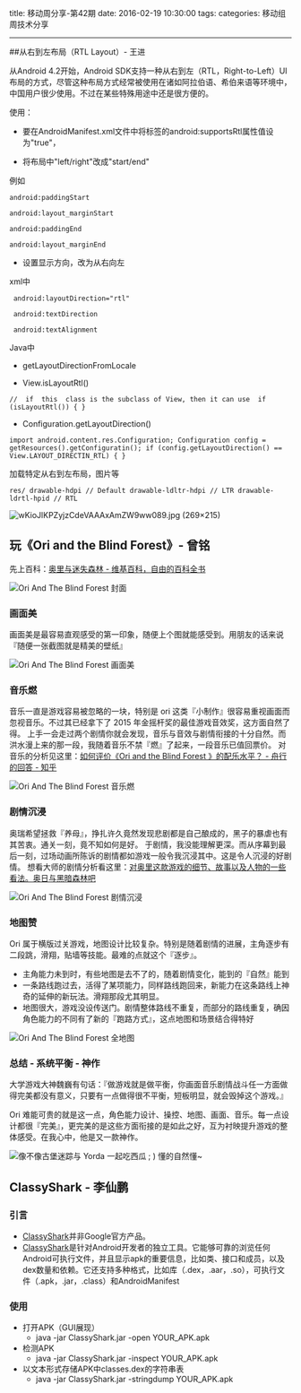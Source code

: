 title: 移动周分享-第42期
date: 2016-02-19  10:30:00
tags:
categories: 移动组周技术分享

---

##从右到左布局（RTL Layout）- 王进

从Android 4.2开始，Android SDK支持一种从右到左（RTL，Right-to-Left）UI布局的方式，尽管这种布局方式经常被使用在诸如阿拉伯语、希伯来语等环境中，中国用户很少使用。不过在某些特殊用途中还是很方便的。

使用：

- 要在AndroidManifest.xml文件中将<application>标签的android:supportsRtl属性值设为"true"，

- 将布局中"left/right"改成"start/end" 

例如

```
android:paddingStart  

android:layout_marginStart  

android:paddingEnd  

android:layout_marginEnd
```

- 设置显示方向，改为从右向左

xml中

```
 android:layoutDirection="rtl"

 android:textDirection

 android:textAlignment

```

Java中

 - getLayoutDirectionFromLocale

 -   View.isLayoutRtl()

 ```
 //  if  this  class is the subclass of View, then it can use  if (isLayoutRtl()) { }
 ```

 -   Configuration.getLayoutDirection()

 ```
 import android.content.res.Configuration; Configuration config = getResources().getConfiguratin(); if (config.getLayoutDirection() == View.LAYOUT_DIRECTIN_RTL) { }
 ```

 加载特定从右到左布局，图片等

  ```
res/ drawable-hdpi // Default drawable-ldltr-hdpi // LTR drawable-ldrtl-hpid // RTL
```

![wKioJlKPZyjzCdeVAAAxAmZW9ww089.jpg (269×215)](http://s1.51cto.com/wyfs01/M02/32/CE/wKioJlKPZyjzCdeVAAAxAmZW9ww089.jpg)

## 玩《Ori and the Blind Forest》- 曾铭
先上百科：[奥里与迷失森林 - 维基百科，自由的百科全书](https://zh.wikipedia.org/wiki/%E5%A5%A7%E9%87%8C%E8%88%87%E8%BF%B7%E5%A4%B1%E6%A3%AE%E6%9E%97)

![Ori And The Blind Forest 封面](http://upload-images.jianshu.io/upload_images/193400-8cc366cac68827a1.jpg?imageMogr2/auto-orient/strip%7CimageView2/2/w/1240)

### 画面美

画面美是最容易直观感受的第一印象，随便上个图就能感受到。用朋友的话来说『随便一张截图就是精美的壁纸』

![Ori And The Blind Forest 画面美](http://upload-images.jianshu.io/upload_images/193400-e39edac8e3bc4f83.jpg?imageMogr2/auto-orient/strip%7CimageView2/2/w/1240)

### 音乐燃

音乐一直是游戏容易被忽略的一块，特别是 ori 这类『小制作』很容易重视画面而忽视音乐。不过其已经拿下了 2015 年金摇杆奖的最佳游戏音效奖，这方面自然了得。
上手一会走过两个剧情你就会发现，音乐与音效与剧情衔接的十分自然。而洪水漫上来的那一段，我随着音乐不禁『燃』了起来，一段音乐已值回票价。
对音乐的分析见这里：[如何评价《Ori and the Blind Forest 》的配乐水平？ - 舟行的回答 - 知乎](https://www.zhihu.com/question/29471127/answer/62215550)

![Ori And The Blind Forest 音乐燃](http://upload-images.jianshu.io/upload_images/193400-3b1c3955db25b781.jpg?imageMogr2/auto-orient/strip%7CimageView2/2/w/1240)

### 剧情沉浸

奥瑞希望拯救『养母』，挣扎许久竟然发现悲剧都是自己酿成的，黑子的暴虐也有其苦衷。通关一刻，竟不知如何是好。
于剧情，我没能理解更深。而从序幕到最后一刻，过场动画所陈诉的剧情都如游戏一般令我沉浸其中。这是令人沉浸的好剧情。
想看大师的剧情分析看这里：[对奥里这款游戏的细节、故事以及人物的一些看法。奥日与黑暗森林吧](http://tieba.baidu.com/p/3646461185?share=9105&fr=share)

![Ori And The Blind Forest 剧情沉浸](http://upload-images.jianshu.io/upload_images/193400-0ee5f5d36671ca5a.png?imageMogr2/auto-orient/strip%7CimageView2/2/w/1240)

### 地图赞

Ori 属于横版过关游戏，地图设计比较复杂。特别是随着剧情的进展，主角逐步有二段跳，滑翔，贴墙等技能。最难的点就这个『逐步』。

- 主角能力未到时，有些地图是去不了的，随着剧情变化，能到的『自然』能到
- 一条路线跑过去，活得了某项能力，同样路线跑回来，新能力在这条路线上神奇的延伸的新玩法。滑翔那段尤其明显。
- 地图很大，游戏没设传送门。剧情整体路线不重复，而部分的路线重复，确因角色能力的不同有了新的『跑路方式』，这点地图和场景结合得特好

![Ori And The Blind Forest 全地图](http://upload-images.jianshu.io/upload_images/193400-babf2f9371c45ec7.jpg?imageMogr2/auto-orient/strip%7CimageView2/2/w/1240)

### 总结 - 系统平衡 - 神作

大学游戏大神魏巍有句话：『做游戏就是做平衡，你画面音乐剧情战斗任一方面做得完美都没有意义，只要有一点做得很不平衡，短板明显，就会毁掉这个游戏。』

Ori 难能可贵的就是这一点，角色能力设计、操控、地图、画面、音乐。每一点设计都很『完美』，更完美的是这些方面衔接的是如此之好，互为衬映提升游戏的整体感受。在我心中，他是又一款神作。

![像不像古堡迷踪与 Yorda 一起吃西瓜 ; ) 懂的自然懂~ ](http://upload-images.jianshu.io/upload_images/193400-52cd22630c1cd2c2.jpg?imageMogr2/auto-orient/strip%7CimageView2/2/w/1240)

## ClassyShark - 李仙鹏

### 引言
- [ClassyShark](https://github.com/google/android-classyshark)并非Google官方产品。
- [ClassyShark](https://github.com/google/android-classyshark)是针对Android开发者的独立工具。它能够可靠的浏览任何Android可执行文件，并且显示apk的重要信息，比如类、接口和成员，以及dex数量和依赖。它还支持多种格式，比如库（.dex，.aar，.so），可执行文件（.apk，.jar，.class）和AndroidManifest

### 使用
- 打开APK（GUI展现）
	- java -jar ClassyShark.jar -open YOUR_APK.apk
- 检测APK
	- java -jar ClassyShark.jar -inspect YOUR_APK.apk
- 以文本形式存储APK中classes.dex的字符串表
	- java -jar ClassyShark.jar -stringdump YOUR_APK.apk